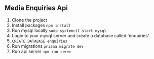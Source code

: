 ## Media Enquiries Api

1. Clone the project
2. Install packages ```npm install```
3. Run mysql locally ```sudo systemctl start mysql```
4. Login to your mysql server and create a database called 'enquiries'
5. ```CREATE DATABASE enquiries```
6. Run migrations ```prisma migrate dev```
7. Run api server ```npm run serve```
